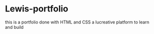 # Lewis-portfolio
this is a portfolio done with HTML and CSS
a lucreative platform to learn and build
